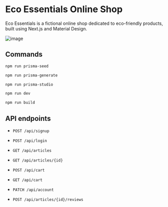 # Eco Essentials Online Shop

Eco Essentials is a fictional online shop dedicated to eco-friendly products, built using Next.js and Material Design.

![image](https://github.com/user-attachments/assets/57093530-e37e-4427-9778-c37190799746)

## Commands

```bash
npm run prisma-seed

npm run prisma-generate

npm run prisma-studio

npm run dev

npm run build

```

## API endpoints

- `POST /api/signup`

- `POST /api/login`

- `GET /api/articles`

- `GET /api/articles/{id}`

- `POST /api/cart`

- `GET /api/cart`

- `PATCH /api/account`

- `POST /api/articles/{id}/reviews`
